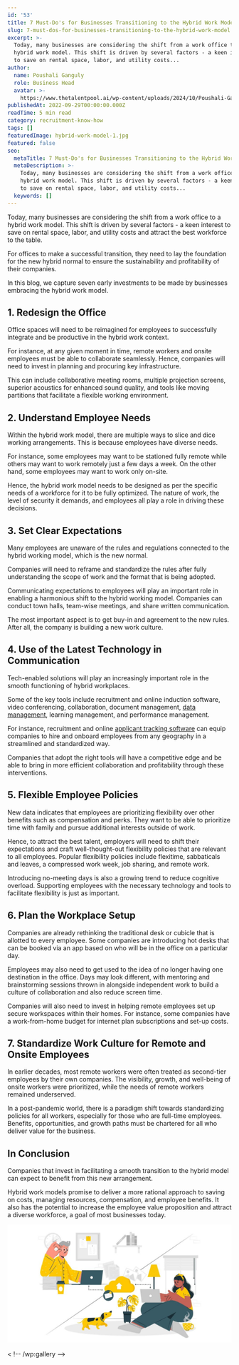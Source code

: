 ```yaml
---
id: '53'
title: 7 Must-Do's for Businesses Transitioning to the Hybrid Work Model
slug: 7-must-dos-for-businesses-transitioning-to-the-hybrid-work-model
excerpt: >-
  Today, many businesses are considering the shift from a work office to a
  hybrid work model. This shift is driven by several factors - a keen interest
  to save on rental space, labor, and utility costs...
author:
  name: Poushali Ganguly
  role: Business Head
  avatar: >-
    https://www.thetalentpool.ai/wp-content/uploads/2024/10/Poushali-Gangulyimage.webp
publishedAt: 2022-09-29T00:00:00.000Z
readTime: 5 min read
category: recruitment-know-how
tags: []
featuredImage: hybrid-work-model-1.jpg
featured: false
seo:
  metaTitle: 7 Must-Do's for Businesses Transitioning to the Hybrid Work Model
  metaDescription: >-
    Today, many businesses are considering the shift from a work office to a
    hybrid work model. This shift is driven by several factors - a keen interest
    to save on rental space, labor, and utility costs...
  keywords: []
---
```


Today, many businesses are considering the shift from a work office to a hybrid work model. This shift is driven by several factors - a keen interest to save on rental space, labor, and utility costs and attract the best workforce to the table.

For offices to make a successful transition, they need to lay the foundation for the new hybrid normal to ensure the sustainability and profitability of their companies.

<!--more-->

In this blog, we capture seven early investments to be made by businesses embracing the hybrid work model. 

## 1\. Redesign the Office 

Office spaces will need to be reimagined for employees to successfully integrate and be productive in the hybrid work context.

For instance, at any given moment in time, remote workers and onsite employees must be able to collaborate seamlessly. Hence, companies will need to invest in planning and procuring key infrastructure.

This can include collaborative meeting rooms, multiple projection screens, superior acoustics for enhanced sound quality, and tools like moving partitions that facilitate a flexible working environment. 

## 2\. Understand Employee Needs

Within the hybrid work model, there are multiple ways to slice and dice working arrangements. This is because employees have diverse needs.

For instance, some employees may want to be stationed fully remote while others may want to work remotely just a few days a week. On the other hand, some employees may want to work only on-site.

Hence, the hybrid work model needs to be designed as per the specific needs of a workforce for it to be fully optimized. The nature of work, the level of security it demands, and employees all play a role in driving these decisions. 

## 3\. Set Clear Expectations 

Many employees are unaware of the rules and regulations connected to the hybrid working model, which is the new normal.

Companies will need to reframe and standardize the rules after fully understanding the scope of work and the format that is being adopted.

Communicating expectations to employees will play an important role in enabling a harmonious shift to the hybrid working model. Companies can conduct town halls, team-wise meetings, and share written communication.

The most important aspect is to get buy-in and agreement to the new rules. After all, the company is building a new work culture. 

## 4\. Use of the Latest Technology in Communication 

Tech-enabled solutions will play an increasingly important role in the smooth functioning of hybrid workplaces.

Some of the key tools include recruitment and online induction software, video conferencing, collaboration, document management, [data management](https://www.thetalentpool.ai/), learning management, and performance management.

For instance, recruitment and online [applicant tracking software](https://www.thetalentpool.ai/blogs/are-you-getting-rejected-by-the-applicant-tracking-software/) can equip companies to hire and onboard employees from any geography in a streamlined and standardized way.

Companies that adopt the right tools will have a competitive edge and be able to bring in more efficient collaboration and profitability through these interventions.  

## 5\. Flexible Employee Policies 

New data indicates that employees are prioritizing flexibility over other benefits such as compensation and perks. They want to be able to prioritize time with family and pursue additional interests outside of work.

Hence, to attract the best talent, employers will need to shift their expectations and craft well-thought-out flexibility policies that are relevant to all employees. Popular flexibility policies include flexitime, sabbaticals and leaves, a compressed work week, job sharing, and remote work.

Introducing no-meeting days is also a growing trend to reduce cognitive overload. Supporting employees with the necessary technology and tools to facilitate flexibility is just as important.  

## 6\. Plan the Workplace Setup 

Companies are already rethinking the traditional desk or cubicle that is allotted to every employee. Some companies are introducing hot desks that can be booked via an app based on who will be in the office on a particular day.

Employees may also need to get used to the idea of no longer having one destination in the office. Days may look different, with mentoring and brainstorming sessions thrown in alongside independent work to build a culture of collaboration and also reduce screen time.

Companies will also need to invest in helping remote employees set up secure workspaces within their homes. For instance, some companies have a work-from-home budget for internet plan subscriptions and set-up costs. 

## **7\. Standardize Work Culture for Remote and Onsite Employees**

In earlier decades, most remote workers were often treated as second-tier employees by their own companies. The visibility, growth, and well-being of onsite workers were prioritized, while the needs of remote workers remained underserved.

In a post-pandemic world, there is a paradigm shift towards standardizing policies for all workers, especially for those who are full-time employees. Benefits, opportunities, and growth paths must be chartered for all who deliver value for the business. 

## In Conclusion

Companies that invest in facilitating a smooth transition to the hybrid model can expect to benefit from this new arrangement.

Hybrid work models promise to deliver a more rational approach to saving on costs, managing resources, compensation, and employee benefits. It also has the potential to increase the employee value proposition and attract a diverse workforce, a goal of most businesses today. 

![hybrid-work-model](images/hybrid-work-model-1-1024x537.jpg)

< !-- /wp:gallery -->
